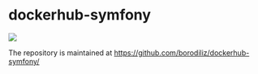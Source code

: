 # dockerhub-symfony

![](https://img.shields.io/docker/automated/borodiliz/symfony.svg?style=flat)


The repository is maintained at <https://github.com/borodiliz/dockerhub-symfony/>